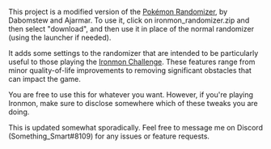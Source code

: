 This project is a modified version of the [Pokémon Randomizer](https://github.com/Ajarmar/universal-Pokemon-randomizer-zx/releases), by Dabomstew and Ajarmar. To use it, click on ironmon_randomizer.zip and then select "download", and then use it in place of the normal randomizer (using the launcher if needed).

It adds some settings to the randomizer that are intended to be particularly useful to those playing the [Ironmon Challenge](ironmon.gg). These features range from minor quality-of-life improvements to removing significant obstacles that can impact the game.

You are free to use this for whatever you want. However, if you're playing Ironmon, make sure to disclose somewhere which of these tweaks you are doing.

This is updated somewhat sporadically. Feel free to message me on Discord (Something_Smart#8109) for any issues or feature requests.
